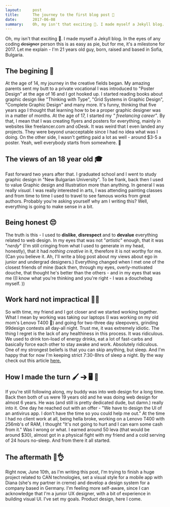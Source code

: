 ```yaml
---
layout:     post
title:      The journey to the first blog post 🚀
date:       2017-06-08
summary:    Oh, my isn't that exciting 🎉. I made myself a Jekyll blog.
---
```


Oh, my isn't that exciting 🎉. I made myself a Jekyll blog. In the eyes of any coding ~~designer~~ person this is as easy as pie, but for me, it's a milestone for 2017. Let me explain - I'm 21 years old guy, born, raised and based in Sofia, Bulgaria.
## The begining 🐣
 At the age of 14, my journey in the creative fields began.
My amazing parents sent my butt to a  private vocational I was introduced to "Poster Design" at the age of 16 and I got hooked up. I started reading books about graphic design like "Thinking with Type", "Grid Systems in Graphic Design", "Complete Graphic Design" and many more. It's funny, thinking that five years ago I thought that learning how to be a proper graphic designer was in a matter of months. At the age of 17, I started my *" freelancing career"*. By that, I mean that I was creating flyers and posters for everything, mainly in websites like freelancer.com and oDesk. It was weird that I even landed any projects.  They were beyond unacceptable since I had no idea what was I doing. On the other side, I wasn't getting paid a lot as well - around $3-5 a poster. Yeah, well everybody starts from somewhere. 🤷‍
## The views of an 18 year old 🎓
Fast forward two years after that. I graduated school and I went to study graphic design in "New Bulgarian University". To be frank, back then I used to value Graphic design and Illustration more than anything. In general I was really *visual*. I was really interested in arts, I was attending painting classes and from time to time I used to travel to see famous works from great authors. Probably you're asking yourself why am I writing this? Well, everything is going to make sense in a bit. 
## Being honest 😔
The truth is this - I used to **dislike**, **disrespect** and to **devalue** everything related to web design. In my eyes that was not "*artistic*" enough, that it was "*nerdy*" (I'm still cringing from what I used to generate in my head, honestly), that it had *nothing creative* in it, therefore it is not worthy for me. (Can you believe it. Ah, I'll write a blog post about my views about ego in junior and undergrad designers.)
Everything changed when I met one of the closest friends of mine (back then, through my eyes, overly-motivated douche, that thought he's better than the others - and in my eyes that was me ((I know what you're thinking and you're right - I was a douchebag myself. ))
## Work hard not impractical 🤔💯
So with time, my friend and I got closer and we started working together. What I mean by working was taking our laptops (I was working on my old mom's Lenovo T400 🐢) and going for two-three day sleepovers, grinding 99design contests all day-all night. Trust me, it was extremely idiotic. The thing I regret is the lack of any healthiness in this process. It was ridiculous. We used to drink ton-load of energy drinks, eat a lot of fast-carbs and basically force each other to stay awake and work. Absolutely ridiculous. One of my strongest beliefs is that you can skip anything, but sleep. And I'm happy that for now I'm keeping strict 7:30-8hrs of sleep a night. By the way check out this article [here.](https://www.sciencealert.com/the-brain-literally-starts-eating-itself-when-it-doesn-t-get-enough-sleep)
## How I made the turn 🖌 ➔ 🖥 📐
If you're still following along, my buddy was into web design for a long time. Back then both of us were 19 years old and he was doing web design for almost 6 years. He was (and still is pretty dedicated dude, but damn.) really into it. One day he reached out with an offer - "We have to design the UI of an antivirus app. I don't have the time so you could help me out."
At the time I had no client work at all, being hella broke, working on a Lenovo T400 with 256mb's of RAM, I thought "It's not going to hurt and I can earn some cash from it." Was I wrong or what. I earned around 50 leva (that would be around $30), almost got in a physical fight with my friend and a cold serving of 24 hours no-sleep. And from there it all started.
## The aftermath 🤕👌
Right now, June 10th, as I'm writing this post, I'm trying to finish a huge project related to CAN technologies, set a visual style for a mobile app with Diana (she's my partner in creme) and develop a design system for a company based in Germany. I'm feeling more self-aware, since I can acknowledge that I'm a junior UX designer, with a bit of experience in building visual UI. I've set my goals. Product design, here I come.